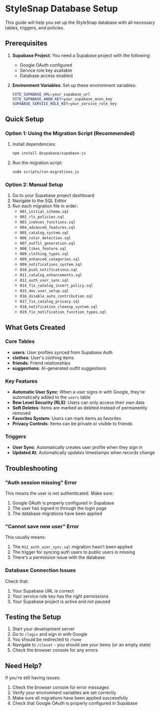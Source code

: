 # StyleSnap Database Setup

This guide will help you set up the StyleSnap database with all necessary tables, triggers, and policies.

## Prerequisites

1. **Supabase Project**: You need a Supabase project with the following:
   - Google OAuth configured
   - Service role key available
   - Database access enabled

2. **Environment Variables**: Set up these environment variables:
   ```bash
   VITE_SUPABASE_URL=your_supabase_url
   VITE_SUPABASE_ANON_KEY=your_supabase_anon_key
   SUPABASE_SERVICE_ROLE_KEY=your_service_role_key
   ```

## Quick Setup

### Option 1: Using the Migration Script (Recommended)

1. Install dependencies:
   ```bash
   npm install @supabase/supabase-js
   ```

2. Run the migration script:
   ```bash
   node scripts/run-migrations.js
   ```

### Option 2: Manual Setup

1. Go to your Supabase project dashboard
2. Navigate to the SQL Editor
3. Run each migration file in order:
   - `001_initial_schema.sql`
   - `002_rls_policies.sql`
   - `003_indexes_functions.sql`
   - `004_advanced_features.sql`
   - `005_catalog_system.sql`
   - `006_color_detection.sql`
   - `007_outfit_generation.sql`
   - `008_likes_feature.sql`
   - `009_clothing_types.sql`
   - `009_enhanced_categories.sql`
   - `009_notifications_system.sql`
   - `010_push_notifications.sql`
   - `011_catalog_enhancements.sql`
   - `012_auth_user_sync.sql`
   - `014_fix_catalog_insert_policy.sql`
   - `015_dev_user_setup.sql`
   - `016_disable_auto_contribution.sql`
   - `017_fix_catalog_privacy.sql`
   - `018_notification_cleanup_system.sql`
   - `019_fix_notification_function_types.sql`

## What Gets Created

### Core Tables
- **users**: User profiles synced from Supabase Auth
- **clothes**: User's clothing items
- **friends**: Friend relationships
- **suggestions**: AI-generated outfit suggestions

### Key Features
- **Automatic User Sync**: When a user signs in with Google, they're automatically added to the `users` table
- **Row Level Security (RLS)**: Users can only access their own data
- **Soft Deletes**: Items are marked as deleted instead of permanently removed
- **Favorites System**: Users can mark items as favorites
- **Privacy Controls**: Items can be private or visible to friends

### Triggers
- **User Sync**: Automatically creates user profile when they sign in
- **Updated At**: Automatically updates timestamps when records change

## Troubleshooting

### "Auth session missing" Error
This means the user is not authenticated. Make sure:
1. Google OAuth is properly configured in Supabase
2. The user has signed in through the login page
3. The database migrations have been applied

### "Cannot save new user" Error
This usually means:
1. The `012_auth_user_sync.sql` migration hasn't been applied
2. The trigger for syncing auth users to public users is missing
3. There's a permission issue with the database

### Database Connection Issues
Check that:
1. Your Supabase URL is correct
2. Your service role key has the right permissions
3. Your Supabase project is active and not paused

## Testing the Setup

1. Start your development server
2. Go to `/login` and sign in with Google
3. You should be redirected to `/home`
4. Navigate to `/closet` - you should see your items (or an empty state)
5. Check the browser console for any errors

## Need Help?

If you're still having issues:
1. Check the browser console for error messages
2. Verify your environment variables are set correctly
3. Make sure all migrations have been applied successfully
4. Check that Google OAuth is properly configured in Supabase
